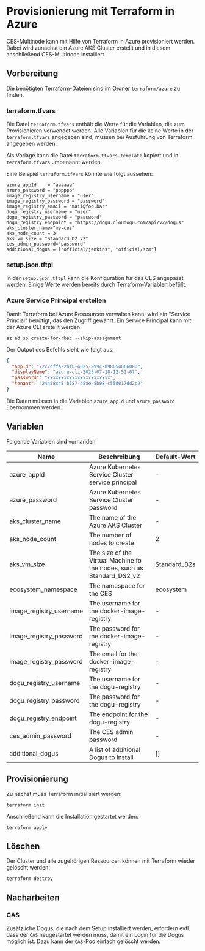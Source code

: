 # Provisionierung mit Terraform in Azure

CES-Multinode kann mit Hilfe von Terraform in Azure provisioniert werden.
Dabei wird zunächst ein Azure AKS Cluster erstellt und in diesem anschließend CES-Multinode installiert.

## Vorbereitung

Die benötigten Terraform-Dateien sind im Ordner `terraform/azure` zu finden.

### terraform.tfvars

Die Datei `terraform.tfvars` enthält die Werte für die Variablen, die zum Provisionieren verwendet werden.
Alle Variablen für die keine Werte in der `terraform.tfvars` angegeben sind, müssen bei Ausführung von Terraform
angegeben werden.

Als Vorlage kann die Datei `terraform.tfvars.template` kopiert und in `terraform.tfvars` umbenannt werden.

Eine Beispiel `terraform.tfvars` könnte wie folgt aussehen:

```
azure_appId    = "aaaaaa"
azure_password = "pppppp"
image_registry_username = "user"
image_registry_password = "password"
image_registry_email = "mail@foo.bar"
dogu_registry_username = "user"
dogu_registry_password = "password"
dogu_registry_endpoint = "https://dogu.cloudogu.com/api/v2/dogus"
aks_cluster_name="my-ces"
aks_node_count = 3
aks_vm_size = "Standard_D2_v2"
ces_admin_password="password"
additional_dogus = ["official/jenkins", "official/scm"]
```

### setup.json.tftpl

In der `setup.json.tftpl` kann die Konfiguration für das CES angepasst werden.
Einige Werte werden bereits durch Terraform-Variablen befüllt.

### Azure Service Principal erstellen
Damit Terraform bei Azure Ressourcen verwalten kann, wird ein "Service Princial" benötigt, das den Zugriff gewährt.
Ein Service Principal kann mit der Azure CLI erstellt werden:
```shell
az ad sp create-for-rbac --skip-assignment
```

Der Output des Befehls sieht wie folgt aus:
```json
{
  "appId": "72c7cffa-2bf0-4025-999c-898054066080",
  "displayName": "azure-cli-2023-07-18-12-51-07",
  "password": "xxxxxxxxxxxxxxxxxxxxxxx",
  "tenant": "24458c45-b187-458e-8b08-c55d017dd2c2"
}
```
Die Daten müssen in die Variablen `azure_appId` und `azure_password` übernommen werden.

## Variablen

Folgende Variablen sind vorhanden

| Name                    | Beschreibung                                                          | Default-Wert |
|-------------------------|-----------------------------------------------------------------------|--------------|
| azure_appId             | Azure Kubernetes Service Cluster service principal                    | -            |
| azure_password          | Azure Kubernetes Service Cluster password                             | -            |
| aks_cluster_name        | The name of the Azure AKS Cluster                                     | -            |
| aks_node_count          | The number of nodes to create                                         | 2            |
| aks_vm_size             | The size of the Virtual Machine fo the nodes, such as Standard_DS2_v2 | Standard_B2s |
| ecosystem_namespace     | The namespace for the CES                                             | ecosystem    |
| image_registry_username | The username for the docker-image-registry                            | -            |
| image_registry_password | The password for the docker-image-registry                            | -            |
| image_registry_password | The email for the docker-image-registry                               | -            |
| dogu_registry_username  | The username for the dogu-registry                                    | -            |
| dogu_registry_password  | The password for the dogu-registry                                    | -            |
| dogu_registry_endpoint  | The endpoint for the dogu-registry                                    | -            |
| ces_admin_password      | The CES admin password                                                | -            |
| additional_dogus        | A list of additional Dogus to install                                 | []           |

## Provisionierung

Zu nächst muss Terraform initialisiert werden:

```shell
terraform init
```

Anschließend kann die Installation gestartet werden:

```shell
terraform apply
```

## Löschen

Der Cluster und alle zugehörigen Ressourcen können mit Terraform wieder gelöscht werden:

```shell
terraform destroy
```

## Nacharbeiten

### CAS

Zusätzliche Dogus, die nach dem Setup installiert werden, erfordern evtl. dass der `CAS` neugestartet werden muss, damit
ein Login für die Dogus möglich ist.
Dazu kann der `CAS`-Pod einfach gelöscht werden.